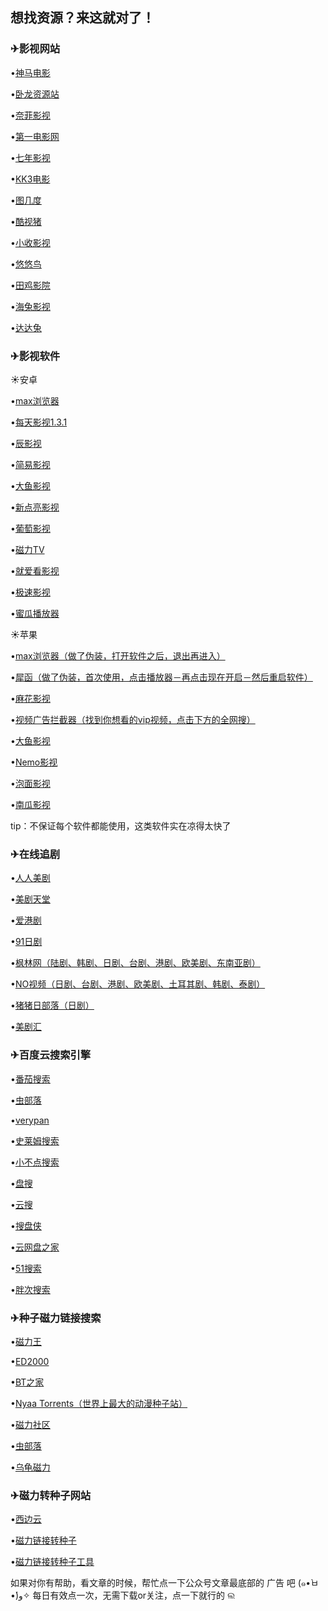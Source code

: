 ## 想找资源？来这就对了！

### ✈影视网站

•<a href="http://www.9rmb.com/" target="_blank">神马电影</a>

•<a href="https://www.vodsee.com/" target="_blank">卧龙资源站</a>

•<a href="https://www.nfmovies.com/" target="_blank">奈菲影视</a>

•<a href="https://www.001d.com/" target="_blank">第一电影网</a>

•<a href="http://www.vtuapp.com/" target="_blank">七年影视</a>

•<a href="http://www.kk3.tv/" target="_blank">KK3电影</a>

•<a href="https://vip.tujidu.com/vip/?url=https%3A%2F%2Fwww.iqiyi.com%2Fv_19rrek51nk.html&amp;title=%E5%9B%BE%E5%87%A0%E5%BA%A6%E5%AE%98%E7%BD%91" target="_blank">图几度</a>

•<a href="http://kushizhu.com/" target="_blank">酷视猪</a>

•<a href="http://www.p4vip.com/" target="_blank">小收影视</a>

•<a href="https://www.yynys.com/" target="_blank">悠悠鸟</a>

•<a href="http://www.tianjiyy123.com/" target="_blank">田鸡影院</a>

•<a href="http://www.haitum.cn/" target="_blank">海兔影视</a>

•<a href="https://www.jlszyy.cc/" target="_blank">达达兔</a>


### ✈影视软件


☀安卓

•<a href="https://link.zhihu.com/?target=http%3A//www.max77.cn/" target="_blank">max浏览器</a>

•<a href="https://link.zhihu.com/?target=https%3A//pan-yz.chaoxing.com/external/m/file/379777420101570560" target="_blank">每天影视1.3.1</a>

•<a href="https://link.zhihu.com/?target=https%3A//pan-yz.chaoxing.com/external/m/file/379771173901996032" target="_blank">辰影视</a>

•<a href="https://link.zhihu.com/?target=http%3A//www.jianyiys.xyz/" target="_blank">简易影视</a>

•<a href="https://link.zhihu.com/?target=http%3A//tv.fish/" target="_blank">大鱼影视</a>

•<a href="https://link.zhihu.com/?target=https%3A//pan-yz.chaoxing.com/external/m/file/342472921545867264" target="_blank">新点亮影视</a>

•<a href="https://link.zhihu.com/?target=https%3A//pan-yz.chaoxing.com/external/m/file/332254075592409088" target="_blank">葡萄影视</a>

•<a href="https://link.zhihu.com/?target=https%3A//magnetv.cn/download/" target="_blank">磁力TV</a>

•<a href="https://link.zhihu.com/?target=https%3A//pan-yz.chaoxing.com/external/m/file/323601696496062464%3FappId%3D1000%26name%3D%25E5%25B0%25B1%25E7%2588%25B1%25E7%259C%258B%25E5%25BD%25B1%25E8%25A7%2586.apk" target="_blank">就爱看影视</a>

•<a href="https://link.zhihu.com/?target=https%3A//pan-yz.chaoxing.com/external/m/file/323601587242823680%3FappId%3D1000%26name%3D%25E6%259E%2581%25E9%2580%259F%25E5%25BD%25B1%25E8%25A7%2586.apk" target="_blank">极速影视</a>

•<a href="https://link.zhihu.com/?target=https%3A//pan-yz.chaoxing.com/external/m/file/323601468955070464%3FappId%3D1000%26name%3D%25E8%259C%259C%25E7%2593%259C%25E6%2592%25AD%25E6%2594%25BE%25E5%2599%25A8.apk" target="_blank">蜜瓜播放器</a>


☀苹果

•<a href="https://link.zhihu.com/?target=https%3A//apps.apple.com/cn/app/id1443704554" target="_blank">max浏览器（做了伪装，打开软件之后，退出再进入）</a>

•<a href="https://link.zhihu.com/?target=https%3A//apps.apple.com/cn/app/%25E7%258A%2580%25E5%2587%25BD/id1476788133" target="_blank">犀函（做了伪装，首次使用，点击播放器－再点击现在开启－然后重启软件）</a>

•<a href="https://link.zhihu.com/?target=http%3A//mahua333.com/" target="_blank">麻花影视</a>

•<a href="https://link.zhihu.com/?target=https%3A//apps.apple.com/cn/app/%25E8%25A7%2586%25E9%25A2%2591%25E5%25B9%25BF%25E5%2591%258A%25E6%258B%25A6%25E6%2588%25AA%25E5%2599%25A8-%25E6%259C%2580%25E5%25A5%25BD%25E7%259A%2584%25E8%25A7%2586%25E9%25A2%2591%25E5%25B9%25BF%25E5%2591%258A%25E6%258B%25A6%25E6%2588%25AAapp/id1311520301" target="_blank">视频广告拦截器（找到你想看的vip视频，点击下方的全网搜）</a>

•<a href="https://link.zhihu.com/?target=http%3A//tv.fish/" target="_blank">大鱼影视</a>

•<a href="https://link.zhihu.com/?target=https%3A//www.icinephile.com/" target="_blank">Nemo影视</a>

•<a href="https://link.zhihu.com/?target=http%3A//www.fcys.tv/" target="_blank">泡面影视</a>

•<a href="https://link.zhihu.com/?target=https%3A//ng2.app/" target="_blank">南瓜影视</a>

tip：不保证每个软件都能使用，这类软件实在凉得太快了


### ✈在线追剧

•<a href="http://www.yyetss.com/?csrgnk=mco5q3" target="_blank">人人美剧</a>

•<a href="https://www.meijutt.com/" target="_blank">美剧天堂</a>

•<a href="http://www.yueyu2.com/" target="_blank">爱港剧</a>

•<a href="http://www.wwmulu.com/" target="_blank">91日剧</a>

•<a href="http://8maple.ru/" target="_blank">枫林网（陆剧、韩剧、日剧、台剧、港剧、欧美剧、东南亚剧）</a>

•<a href="http://www.novipnoad.com/" target="_blank">NO视频（日剧、台剧、港剧、欧美剧、土耳其剧、韩剧、泰剧）</a>

•<a href="http://www.zzrbl.com/" target="_blank">猪猪日部落（日剧）</a>

•<a href="http://www.meijuhui.net/" target="_blank">美剧汇</a>



### ✈百度云搜索引擎

•<a href="https://www.fqsousou.com/" target="_blank">番茄搜索</a>

•<a href="http://magnet.chongbuluo.com/" target="_blank">虫部落</a>

•<a href="http://www.verypan.com/" target="_blank">verypan</a>

•<a href="http://slimego.cn/" target="_blank">史莱姆搜索</a>

•<a href="http://www.xiaoso.net/" target="_blank">小不点搜索</a>

•<a href="http://pansou.com/" target="_blank">盘搜</a>

•<a href="http://www.daysou.com/" target="_blank">云搜</a>

•<a href="http://www.sopanxia.com/" target="_blank">搜盘侠</a>

•<a href="https://www.wowenda.com/" target="_blank">云网盘之家</a>

•<a href="http://wx01.51caichang.com/" target="_blank">51搜索</a>

•<a href="https://www.panc.cc/" target="_blank">胖次搜索</a>


### ✈种子磁力链接搜索

•<a href="https://www.ciliwang.club/" target="_blank">磁力王</a>

•<a href="https://www.ed2000.com/" target="_blank">ED2000</a>

•<a href="http://www.4btbtt.com/" target="_blank">BT之家</a>

•<a href="https://nyaa.si/" target="_blank">Nyaa Torrents（世界上最大的动漫种子站）</a>

•<a href="https://www.cilisql.com/" target="_blank">磁力社区</a>

•<a href="http://magnet.chongbuluo.com/" target="_blank">虫部落</a>

•<a href="https://www.wuguicili.net/" target="_blank">乌龟磁力</a>



### ✈磁力转种子网站

•<a href="http://www.xibianyun.com/convert/" target="_blank">西边云</a>

•<a href="http://www.torrent.org.cn/" target="_blank">磁力链接转种子</a>

•<a href="http://www.btbttv.cc/torrent.html" target="_blank">磁力链接转种子工具</a>

如果对你有帮助，看文章的时候，帮忙点一下公众号文章最底部的 广告 吧 (๑•̀ㅂ•́)و✧
每日有效点一次，无需下载or关注，点一下就行的  ଲ
